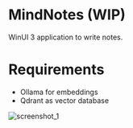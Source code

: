 # MindNotes (WIP)

WinUI 3 application to write notes.

# Requirements
- Ollama for embeddings
- Qdrant as vector database

![screenshot_1](https://github.com/user-attachments/assets/de4309ce-fded-487a-a698-36053a4d575d)
